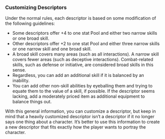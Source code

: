 ### Customizing Descriptors

<!-- P, ID: 051060 -->

Under the normal rules, each descriptor is based on some modification of the following guidelines:

<!-- L, ID: 051061 -->

- Some descriptors offer +4 to one stat Pool and either two narrow skills or one broad skill.
- Other descriptors offer +2 to one stat Pool and either three narrow skills or one narrow skill and one broad skill.
- A broad skill covers many areas (such as all interactions). A narrow skill covers fewer areas (such as deceptive interactions). Combat-related skills, such as defense or initiative, are considered broad skills in this sense.
- Regardless, you can add an additional skill if it is balanced by an inability.
- You can add other non-skill abilities by eyeballing them and trying to equate them to the value of a skill, if possible. If the descriptor seems lacking, add a moderately priced item as additional equipment to balance things out.

<!-- /L -->

<!-- P, ID: 051072 -->

With this general information, you can customize a descriptor, but keep in mind that a heavily customized descriptor isn’t a descriptor if it no longer says one thing about a character. It’s better to use this information to create a new descriptor that fits exactly how the player wants to portray the character.

